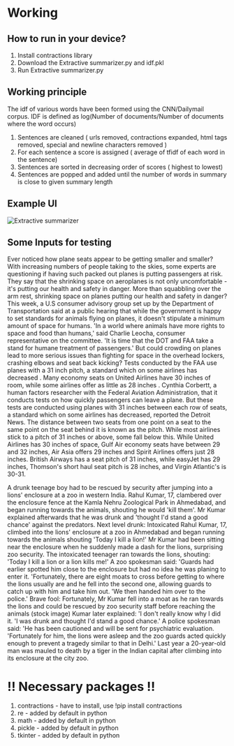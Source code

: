 # Working
## How to run in your device?

1. Install contractions library
2. Download the Extractive summarizer.py and idf.pkl
3. Run Extractive summarizer.py

## Working principle

 The idf of various words have been formed using the CNN/Dailymail corpus. IDF is defined as log(Number of documents/Number of documents where the word occurs)
1. Sentences are cleaned ( urls removed, contractions expanded, html tags removed, special and newline characters removed )
2. For each sentence a score is assigned ( average of tfidf of each word in the sentence)
3. Sentences are sorted in decreasing order of scores ( highest to lowest)
4. Sentences are popped and added until the number of words in summary is close to given summary length

## Example UI
![Extractive summarizer](https://github.com/A-V-Jagannathan/3-Text-Summarizers/assets/98120916/b2a65aa6-0909-4957-930e-36bf1a7360ee)

## Some Inputs for testing

Ever noticed how plane seats appear to be getting smaller and smaller? With increasing numbers of people taking to the skies, some experts are questioning if having such packed out planes is putting passengers at risk. They say that the shrinking space on aeroplanes is not only uncomfortable - it's putting our health and safety in danger. More than squabbling over the arm rest, shrinking space on planes putting our health and safety in danger? This week, a U.S consumer advisory group set up by the Department of Transportation said at a public hearing that while the government is happy to set standards for animals flying on planes, it doesn't stipulate a minimum amount of space for humans. 'In a world where animals have more rights to space and food than humans,' said Charlie Leocha, consumer representative on the committee. 'It is time that the DOT and FAA take a stand for humane treatment of passengers.' But could crowding on planes lead to more serious issues than fighting for space in the overhead lockers, crashing elbows and seat back kicking? Tests conducted by the FAA use planes with a 31 inch pitch, a standard which on some airlines has decreased . Many economy seats on United Airlines have 30 inches of room, while some airlines offer as little as 28 inches . Cynthia Corbertt, a human factors researcher with the Federal Aviation Administration, that it conducts tests on how quickly passengers can leave a plane. But these tests are conducted using planes with 31 inches between each row of seats, a standard which on some airlines has decreased, reported the Detroit News. The distance between two seats from one point on a seat to the same point on the seat behind it is known as the pitch. While most airlines stick to a pitch of 31 inches or above, some fall below this. While United Airlines has 30 inches of space, Gulf Air economy seats have between 29 and 32 inches, Air Asia offers 29 inches and Spirit Airlines offers just 28 inches. British Airways has a seat pitch of 31 inches, while easyJet has 29 inches, Thomson's short haul seat pitch is 28 inches, and Virgin Atlantic's is 30-31.

A drunk teenage boy had to be rescued by security after jumping into a lions' enclosure at a zoo in western India. Rahul Kumar, 17, clambered over the enclosure fence at the Kamla Nehru Zoological Park in Ahmedabad, and began running towards the animals, shouting he would 'kill them'. Mr Kumar explained afterwards that he was drunk and 'thought I'd stand a good chance' against the predators. Next level drunk: Intoxicated Rahul Kumar, 17, climbed into the lions' enclosure at a zoo in Ahmedabad and began running towards the animals shouting 'Today I kill a lion!' Mr Kumar had been sitting near the enclosure when he suddenly made a dash for the lions, surprising zoo security. The intoxicated teenager ran towards the lions, shouting: 'Today I kill a lion or a lion kills me!' A zoo spokesman said: 'Guards had earlier spotted him close to the enclosure but had no idea he was planing to enter it. 'Fortunately, there are eight moats to cross before getting to where the lions usually are and he fell into the second one, allowing guards to catch up with him and take him out. 'We then handed him over to the police.' Brave fool: Fortunately, Mr Kumar  fell into a moat as he ran towards the lions and could be rescued by zoo security staff before reaching the animals (stock image) Kumar later explained: 'I don't really know why I did it. 'I was drunk and thought I'd stand a good chance.' A police spokesman said: 'He has been cautioned and will be sent for psychiatric evaluation. 'Fortunately for him, the lions were asleep and the zoo guards acted quickly enough to prevent a tragedy similar to that in Delhi.' Last year a 20-year-old man was mauled to death by a tiger in the Indian capital after climbing into its enclosure at the city zoo.

# !! Necessary packages !!

1. contractions - have to install, use !pip install contractions
2. re - added by default in python
3. math - added by default in python
4. pickle - added by default in python
5. tkinter - added by default in python
